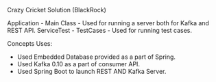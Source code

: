 Crazy Cricket Solution (BlackRock)

Application - Main Class -  Used for running a server both for Kafka and REST API.
ServiceTest - TestCases - Used for running test cases.

Concepts Uses:

- Used Embedded Database provided as a part of Spring.
- Used Kafka 0.10 as a part of consumer API.
- Used Spring Boot to launch REST AND Kafka Server.
